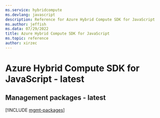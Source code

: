```yaml
---
ms.service: hybridcompute
ms.devlang: javascript
description: Reference for Azure Hybrid Compute SDK for JavaScript
ms.author: jeffish
ms.data: 07/29/2022
title: Azure Hybrid Compute SDK for JavaScript
ms.topic: reference
author: xirzec
---
```

# Azure Hybrid Compute SDK for JavaScript - latest

## Management packages - latest
[!INCLUDE [mgmt-packages](hybrid-compute-mgmt-index.md)]